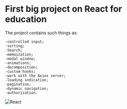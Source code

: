 # First big project on React for education

The project contains such things as:
```
-controlled input;
-sorting;
-Search;
-memoization;
-modal window;
-animations;
-decomposition;
-custom hooks;
-work with the Axios server;
-loading indication;
-pagination;
-dynamic navigation;
-authorization.
```
![React](https://upload.wikimedia.org/wikipedia/commons/thumb/a/a7/React-icon.svg/2300px-React-icon.svg.png)